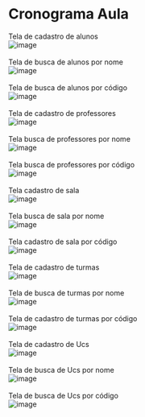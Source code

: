 # Cronograma Aula

Tela de cadastro de alunos <br />
![image](https://user-images.githubusercontent.com/78911425/139748959-c4c8586f-f008-4e71-9b22-2f1691748eec.png)<br /><br />
Tela de busca de alunos por nome <br />
![image](https://user-images.githubusercontent.com/78911425/139749248-229a18cf-a423-4015-8e0c-d151146bae1b.png)<br /><br />
Tela de busca de alunos por código <br />
![image](https://user-images.githubusercontent.com/78911425/139749293-0fa20334-ec33-4c72-acf9-c3f1398a9473.png)<br /><br />
Tela de cadastro de professores <br />
![image](https://user-images.githubusercontent.com/78911425/139749340-c17e2b40-3b0f-493f-898e-bc4c67572737.png)<br /><br />
Tela busca de professores por nome<br />
![image](https://user-images.githubusercontent.com/78911425/139749369-c8d88806-3d45-42dd-a014-bc7a8bfe30e6.png)<br /><br />
Tela busca de professores por código<br />
![image](https://user-images.githubusercontent.com/78911425/139749446-a4b426ed-beb6-4fe7-83b9-38cc2f059b41.png)<br /><br />
Tela cadastro de sala<br />
![image](https://user-images.githubusercontent.com/78911425/139749612-76c90dc2-15ea-4702-a10c-3ad1d31eb494.png)<br /><br />
Tela busca de sala por nome<br />
![image](https://user-images.githubusercontent.com/78911425/139749678-64632a1c-01a5-44a8-9756-16b00777d074.png)<br /><br />
Tela cadastro de sala por código<br />
![image](https://user-images.githubusercontent.com/78911425/139749707-6aeb362e-c263-452a-b15c-f5a1e5fe1270.png)<br /><br />
Tela de cadastro de turmas<br />
![image](https://user-images.githubusercontent.com/78911425/139749752-3727b76d-e67c-45cb-be3e-63575f1b35ff.png)<br /><br />
Tela de busca de turmas por nome<br />
![image](https://user-images.githubusercontent.com/78911425/139749968-97485e78-9a1d-4295-8f0d-78924bcc105b.png)<br /><br />
Tela de cadastro de turmas por código<br />
![image](https://user-images.githubusercontent.com/78911425/139749987-c5ccc53f-356c-4461-b329-db9c87a1d2a4.png)<br /><br />
Tela de cadastro de Ucs<br />
![image](https://user-images.githubusercontent.com/78911425/139750047-12a5e759-4458-41d5-9bd5-403d2e5ddaf0.png)<br /><br />
Tela de busca de Ucs por nome<br />
![image](https://user-images.githubusercontent.com/78911425/139750139-7967ab68-0634-4b5b-a3c6-2dfafbc56624.png)<br /><br />
Tela de busca de Ucs por código<br />
![image](https://user-images.githubusercontent.com/78911425/139750190-10a2722f-e424-4c54-92e8-ca4afeea3074.png)<br /><br />

